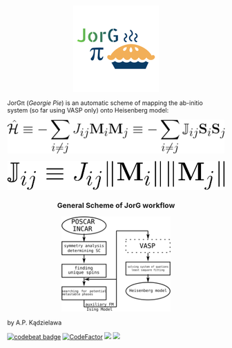 <p align="center"><img src="doc/JorG.png"></p>
<p>JorGπ (<em>Georgie Pie</em>) is an automatic scheme of mapping the ab-initio system (so far using VASP only) onto Heisenberg model:</p>
<p align="center"><img src="doc/Heisenberg.png"></p>
<p align="center"><img src="doc/Jdef.png"></p>
<h3 align="center">General Scheme of JorG workflow</h3>
<p align="center"><img src="doc/JorG-flowchart.png" width="50%"></p>
<p>by A.P. Kądzielawa</p>

<a href="https://codebeat.co/projects/github-com-mellechowicz-jorg-experimental"><img alt="codebeat badge" src="https://codebeat.co/badges/e561bf06-8c83-49b9-acf5-ceaffa5e0bb8" /></a>
<a href="https://www.codefactor.io/repository/github/mellechowicz/jorg"><img src="https://www.codefactor.io/repository/github/mellechowicz/jorg/badge" alt="CodeFactor" /></a>
<img src='https://travis-ci.com/Mellechowicz/JorG.svg?branch=experimental'>
<img src='https://bettercodehub.com/edge/badge/Mellechowicz/JorG?branch=experimental'>

